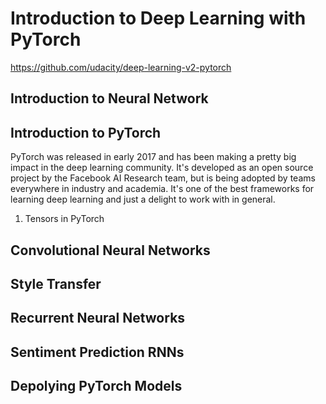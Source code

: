 # Introduction to Deep Learning with PyTorch
https://github.com/udacity/deep-learning-v2-pytorch

## Introduction to Neural Network

## Introduction to PyTorch
PyTorch was released in early 2017 and has been making a pretty big impact in the deep learning community. 
It's developed as an open source project by the Facebook AI Research team, but is being adopted by teams everywhere in industry and academia. 
It's one of the best frameworks for learning deep learning and just a delight to work with in general.  
1. Tensors in PyTorch
## Convolutional Neural Networks

## Style Transfer

## Recurrent Neural Networks

## Sentiment Prediction RNNs

## Depolying PyTorch Models
